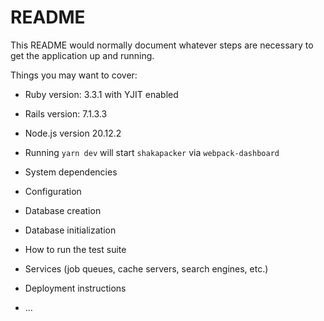 # README

This README would normally document whatever steps are necessary to get the
application up and running.

Things you may want to cover:

* Ruby version: 3.3.1 with YJIT enabled

* Rails version: 7.1.3.3

* Node.js version 20.12.2

* Running `yarn dev` will start `shakapacker` via `webpack-dashboard`

* System dependencies

* Configuration

* Database creation

* Database initialization

* How to run the test suite

* Services (job queues, cache servers, search engines, etc.)

* Deployment instructions

* ...
